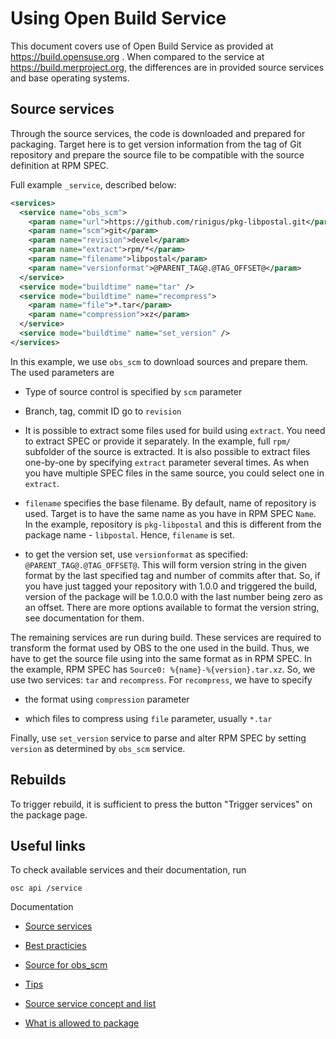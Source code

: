 # Using Open Build Service

This document covers use of Open Build Service as provided at
https://build.opensuse.org . When compared to the service at
https://build.merproject.org, the differences are in provided source
services and base operating systems.


## Source services

Through the source services, the code is downloaded and prepared for
packaging. Target here is to get version information from the tag of
Git repository and prepare the source file to be compatible with the
source definition at RPM SPEC.

Full example `_service`, described below:

```XML
<services>
  <service name="obs_scm">
    <param name="url">https://github.com/rinigus/pkg-libpostal.git</param>
    <param name="scm">git</param>
    <param name="revision">devel</param>
    <param name="extract">rpm/*</param>
    <param name="filename">libpostal</param>
    <param name="versionformat">@PARENT_TAG@.@TAG_OFFSET@</param>
  </service>
  <service mode="buildtime" name="tar" />
  <service mode="buildtime" name="recompress">
    <param name="file">*.tar</param>
    <param name="compression">xz</param>
  </service>
  <service mode="buildtime" name="set_version" />
</services>
```

In this example, we use `obs_scm` to download sources and prepare
them. The used parameters are

* Type of source control is specified by `scm` parameter

* Branch, tag, commit ID go to `revision`

* It is possible to extract some files used for build using
  `extract`. You need to extract SPEC or provide it separately. In the
  example, full `rpm/` subfolder of the source is extracted. It is
  also possible to extract files one-by-one by specifying `extract`
  parameter several times. As when you have multiple SPEC files in the
  same source, you could select one in `extract`.

* `filename` specifies the base filename. By default, name of
  repository is used. Target is to have the same name as you have in
  RPM SPEC `Name`. In the example, repository is `pkg-libpostal` and
  this is different from the package name - `libpostal`. Hence,
  `filename` is set.

* to get the version set, use `versionformat` as specified:
  `@PARENT_TAG@.@TAG_OFFSET@`. This will form version string in the
  given format by the last specified tag and number of commits after
  that. So, if you have just tagged your repository with 1.0.0 and
  triggered the build, version of the package will be 1.0.0.0 with the
  last number being zero as an offset. There are more options
  available to format the version string, see documentation for them.

The remaining services are run during build. These services are
required to transform the format used by OBS to the one used in the
build. Thus, we have to get the source file using into the same format
as in RPM SPEC. In the example, RPM SPEC has
`Source0: %{name}-%{version}.tar.xz`. So, we use two services: `tar` and `recompress`.
For `recompress`, we have to specify

* the format using `compression` parameter

* which files to compress using `file` parameter, usually `*.tar`

Finally, use `set_version` service to parse and alter RPM SPEC by
setting `version` as determined by `obs_scm` service.


## Rebuilds

To trigger rebuild, it is sufficient to press the button "Trigger
services" on the package page.


## Useful links

To check available services and their documentation, run

```
osc api /service

```

Documentation

* [Source services](https://openbuildservice.org/help/manuals/obs-user-guide/cha.obs.source_service.html)

* [Best practicies](https://openbuildservice.org/help/manuals/obs-user-guide/cha.obs.best-practices.scm_integration.html)

* [Source for obs_scm](https://github.com/openSUSE/obs-service-tar_scm)

* [Tips](https://en.opensuse.org/openSUSE:Build_Service_Tips_and_Tricks)

* [Source service concept and list](https://en.opensuse.org/openSUSE:Build_Service_Concept_SourceService)

* [What is allowed to package](https://en.opensuse.org/openSUSE:Build_Service_application_blacklist)
